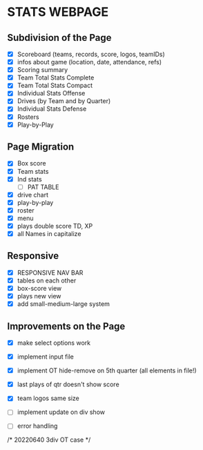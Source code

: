 # STATS WEBPAGE

## Subdivision of the Page
- [x] Scoreboard (teams, records, score, logos, teamIDs)
- [x] infos about game (location, date, attendance, refs)
- [x] Scoring summary
- [x] Team Total Stats Complete
- [x] Team Total Stats Compact
- [x] Individual Stats Offense
- [x] Drives (by Team and by Quarter)
- [x] Individual Stats Defense
- [x] Rosters
- [x] Play-by-Play

## Page Migration
- [x] Box score
- [x] Team stats
- [x] Ind stats
  - [ ] PAT TABLE
- [x] drive chart
- [x] play-by-play
- [x] roster
- [x] menu
- [x] plays double score TD, XP
- [x] all Names in capitalize

## Responsive
- [x] RESPONSIVE NAV BAR
- [x] tables on each other
- [x] box-score view
- [x] plays new view
- [x] add small-medium-large system

## Improvements on the Page
- [x] make select options work
- [x] implement input file
- [x] implement OT hide-remove on 5th quarter (all elements in file!)
- [x] last plays of qtr doesn't show score
- [x] team logos same size
- [ ] implement update on div show
- [ ] error handling


/* 20220640 3div OT case */